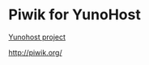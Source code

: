 Piwik for YunoHost
==================

[Yunohost project](https://yunohost.org/#/)

http://piwik.org/
